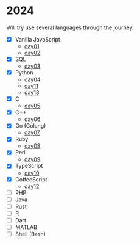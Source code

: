 # 2024

Will try use several languages through the journey.

- [x] Vanilla JavaScript
    - [day01](./day01)
    - [day02](./day02)
- [x] SQL
  - [day03](./day03)
- [x] Python
  - [day04](./day04)
  - [day11](./day11)
  - [day13](./day13)
- [x] C
  - [day05](./day05)
- [x] C++
    - [day06](./day06)
- [x] Go (Golang)
  - [day07](./day07)
- [x] Ruby
  - [day08](./day08)
- [x] Perl
  - [day09](./day09)
- [x] TypeScript
  - [day10](./day10)
- [x] CoffeeScript
  - [day12](./day12)
- [ ] PHP
- [ ] Java
- [ ] Rust
- [ ] R
- [ ] Dart
- [ ] MATLAB
- [ ] Shell (Bash)
